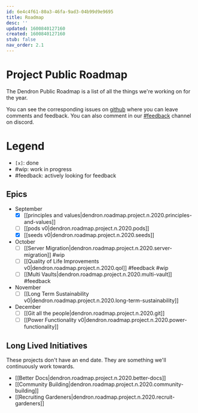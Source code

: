 ```yaml
---
id: 6e4c4f61-80a3-46fa-9ad3-04b99d9e9695
title: Roadmap
desc: ''
updated: 1600840127160
created: 1600840127160
stub: false
nav_order: 2.1
---
```


# Project Public Roadmap

The Dendron Public Roadmap is a list of all the things we're working on for the year. 

You can see the corresponding issues on [github](https://github.com/orgs/dendronhq/projects/1) where you can leave comments and feedback. You can also comment in our [#feedback](https://discord.gg/mxvczE9) channel on discord. 

# Legend
- `[x]`: done
-  #wip: work in progress
- #feedback: actively looking for feedback

## Epics
- September
    - [x] [[principles and values|dendron.roadmap.project.n.2020.principles-and-values]]
    - [ ] [[pods v0|dendron.roadmap.project.n.2020.pods]] 
    - [x] [[seeds v0|dendron.roadmap.project.n.2020.seeds]] 
- October
    - [ ] [[Server Migration|dendron.roadmap.project.n.2020.server-migration]] #wip
    - [ ] [[Quality of Life Improvements v0|dendron.roadmap.project.n.2020.qol]] #feedback #wip 
    - [ ] [[Multi Vaults|dendron.roadmap.project.n.2020.multi-vault]] #feedback
- November
    - [ ] [[Long Term Sustainability v0|dendron.roadmap.project.n.2020.long-term-sustainability]] 
- December
    - [ ] [[Git all the people|dendron.roadmap.project.n.2020.git]]
    - [ ] [[Power Functionality v0|dendron.roadmap.project.n.2020.power-functionality]]

## Long Lived Initiatives

These projects don't have an end date. They are something we'll continuously work towards.

- [[Better Docs|dendron.roadmap.project.n.2020.better-docs]]
- [[Community Building|dendron.roadmap.project.n.2020.community-building]]
- [[Recruiting Gardeners|dendron.roadmap.project.n.2020.recruit-gardeners]]